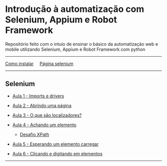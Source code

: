 # Introdução à automatização com Selenium, Appium e Robot Framework

Repositório feito com o intuio de ensinar o básico da automatização web e mobile utilizando Selenium, Appium e Robot Framework com python

---

[Como instalar](https://docs.google.com/presentation/d/1B49Ph-Zcivt7ajPWDNcj5UkxH8XzPRBhez2nBIoEkDc/edit?usp=sharing) &nbsp;&nbsp;&nbsp; [Página selenium](https://github.com/FlamingoLindo/Basico-Selenium-Appium-RobotFramework/tree/main/Selenium)


---

## Selenium



* [Aula 1 - Imports e drivers](https://github.com/FlamingoLindo/Basico-Selenium-Appium-RobotFramework/blob/main/Selenium/Aula%201/imports_e_driver.py)

* [Aula 2 - Abrindo uma página](https://github.com/FlamingoLindo/Basico-Selenium-Appium-RobotFramework/blob/main/Selenium/Aula%202/abrindo_uma_pagina.py)

* [Aula 3 - O que são localizadores?](https://github.com/FlamingoLindo/Basico-Selenium-Appium-RobotFramework/blob/main/Selenium/Aula%203/Localizadores.md)

* [Aula 4 - Achando um elemento](https://github.com/FlamingoLindo/Basico-Selenium-Appium-RobotFramework/blob/main/Selenium/Aula%204/achando_nosso_primeiro_elemento.py)
    * [Desafio XPath](https://github.com/FlamingoLindo/Basico-Selenium-Appium-RobotFramework/blob/main/Selenium/Aula%204/desafio_xpath.py)

* [Aula 5 - Esperando um elemento carregar](https://github.com/FlamingoLindo/Basico-Selenium-Appium-RobotFramework/blob/main/Selenium/Aula%205/esprando_o_elemento_carregar.py)

* [Aula 6 - Clicando e digitando em elementos](https://github.com/FlamingoLindo/Basico-Selenium-Appium-RobotFramework/blob/main/Selenium/Aula%206/digitando_e_clicando.py)

---

